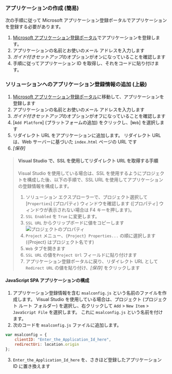 
### <a name="create-an-application-express"></a>アプリケーションの作成 (簡易)
次の手順に従って Microsoft アプリケーション登録ポータルでアプリケーションを登録する必要があります。

1.  [Microsoft アプリケーション登録ポータル](https://apps.dev.microsoft.com/portal/register-app?appType=singlePageApp&appTech=javascriptSpa&step=configure)でアプリケーションを登録します。
2.  アプリケーションの名前とお使いのメール アドレスを入力します
3.  *ガイド付きセットアップ*のオプションがオンになっていることを確認します
4.  手順に従ってアプリケーション ID を取得し、それをコードに貼り付けます。

### <a name="add-your-application-registration-information-to-your-solution-advanced"></a>ソリューションへのアプリケーション登録情報の追加 (上級)

1. [Microsoft アプリケーション登録ポータル](https://apps.dev.microsoft.com/portal/register-app)に移動して、アプリケーションを登録します
2. アプリケーションの名前とお使いのメール アドレスを入力します 
3. *ガイド付きセットアップ*のオプションがオフになっていることを確認します
4.  [`Add Platform`] (プラットフォームの追加) をクリックし、[`Web`] を選択します
5. リダイレクト URL をアプリケーションに追加します。 リダイレクト URL は、Web サーバーに基づいた `index.html` ページの URL です
6. *[保存]*

> #### <a name="visual-studio-instructions-for-obtaining-redirect-url-using-ssl"></a>Visual Studio で、SSL を使用してリダイレクト URL を取得する手順
> Visual Studio を使用している場合は、SSL を使用するようにプロジェクトを構成した後、以下の手順で、SSL URL を使用してアプリケーションの登録情報を構成します。
> 1.    ソリューション エクスプローラーで、プロジェクト選択して [`Properties`] \(プロパティ) ウィンドウを確認します ([プロパティ] ウィンドウが表示されない場合は F4 キーを押します)。
> 2.    `SSL Enabled` を `True` に変更します。
> 3.    `SSL URL` からクリップボードに値をコピーします<br/> ![プロジェクトのプロパティ](media/active-directory-singlepageapp-javascriptspa-configure/vs-project-properties-screenshot.png)<br />
> 4.    `Project` メニュー、`{Project} Properties...` の順に選択します ({Project} はプロジェクト名です)
> 5.    `Web` タブを開きます
> 6.    `SSL URL` の値を`Project Url` フィールドに貼り付けます
> 7.    アプリケーション登録ポータルに戻り、リダイレクト URL として `Redirect URL` の値を貼り付け、*[保存]* をクリックします


#### <a name="configure-your-javascript-spa-application"></a>JavaScript SPA アプリケーションの構成

1.  アプリケーション登録情報を含む `msalconfig.js` という名前のファイルを作成します。 Visual Studio を使用している場合は、プロジェクト (プロジェクト ルート フォルダー) を選択し、右クリックして `Add` > `New Item` > `JavaScript File` を選択します。 これに `msalconfig.js` という名前を付けます。
2.  次のコードを `msalconfig.js` ファイルに追加します。

```javascript
var msalconfig = {
    clientID: "Enter_the_Application_Id_here",
    redirectUri: location.origin
};
```
<ol start="3">
<li>
<code>Enter_the_Application_Id_here</code> を、さきほど登録したアプリケーション ID に置き換えます
</li>
</ol>
